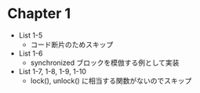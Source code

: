 Chapter 1
=========

- List 1-5
  - コード断片のためスキップ
- List 1-6
  - synchronized ブロックを模倣する例として実装
- List 1-7, 1-8, 1-9, 1-10
  - lock(), unlock() に相当する関数がないのでスキップ
